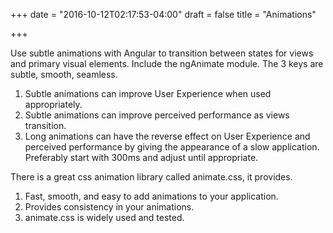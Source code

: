 +++
date = "2016-10-12T02:17:53-04:00"
draft = false
title = "Animations"

+++

Use subtle animations with Angular to transition between states for views and primary visual elements. Include the ngAnimate module. The 3 keys are subtle, smooth, seamless.

  1.	Subtle animations can improve User Experience when used appropriately.
  2.	Subtle animations can improve perceived performance as views transition.
  3.	Long animations can have the reverse effect on User Experience and perceived performance by giving the appearance of a slow application. Preferably  start with 300ms and adjust until appropriate.

There is a great css animation library called animate.css, it provides.

   1.	Fast, smooth, and easy to add animations to your application.
   2.	Provides consistency in your animations.
   3.	animate.css is widely used and tested.
